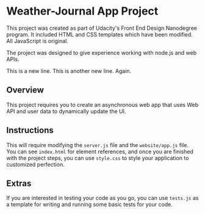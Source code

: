 # Weather-Journal App Project

This project was created as part of Udacity's Front End Design Nanodegree program. It included HTML and CSS templates which have been modified. All JavaScript is original.

The project was designed to give experience working with node.js and web APIs.

This is a new line.
This is another new line.
Again.

## Overview
This project requires you to create an asynchronous web app that uses Web API and user data to dynamically update the UI. 

## Instructions
This will require modifying the `server.js` file and the `website/app.js` file. You can see `index.html` for element references, and once you are finished with the project steps, you can use `style.css` to style your application to customized perfection.

## Extras
If you are interested in testing your code as you go, you can use `tests.js` as a template for writing and running some basic tests for your code.
